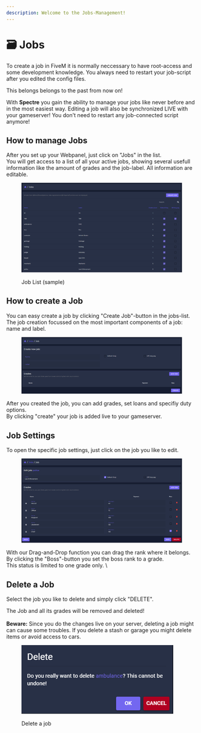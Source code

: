 ```yaml
---
description: Welcome to the Jobs-Management!
---
```


# 🗃 Jobs

To create a job in FiveM it is normally neccessary to have root-access and some development knowledge. You always need to restart your job-script after you edited the config files.

This belongs belongs to the past from now on!

With **Spectre** you gain the ability to manage your jobs like never before and in the most easiest way. Editing a job will also be synchronized LIVE with your gameserver! You don't need to restart any job-connected script anymore!

## How to manage Jobs

After you set up your Webpanel, just click on "Jobs" in the list.\
You will get access to a list of all your active jobs, showing several usefull information like the amount of grades and the job-label. All information are editable.

<figure><img src="../.gitbook/assets/jobs.PNG" alt=""><figcaption><p>Job List (sample)</p></figcaption></figure>

## How to create a Job

You can easy create a job by clicking "Create Job"-button in the jobs-list.\
The job creation focussed on the most important components of a job: name and label.

<figure><img src="../.gitbook/assets/createjob.PNG" alt=""><figcaption></figcaption></figure>

After you created the job, you can add grades, set loans and specifiy duty options.\
By clicking "create" your job is added live to your gameserver.

## Job Settings

To open the specific job settings, just click on the job you like to edit.

<figure><img src="../.gitbook/assets/managejobs (1).PNG" alt=""><figcaption></figcaption></figure>

With our Drag-and-Drop function you can drag the rank where it belongs. \
By clicking the "Boss"-button you set the boss rank to a grade. \
This status is limited to one grade only. \


## Delete a Job

Select the job you like to delete and simply click "DELETE".

The Job and all its grades will be removed and deleted!\
\
**Beware:** Since you do the changes live on your server, deleting a job might can cause some troubles. If you delete a stash or garage you might delete items or avoid access to cars.

<figure><img src="../.gitbook/assets/delete.PNG" alt=""><figcaption><p>Delete a job</p></figcaption></figure>
